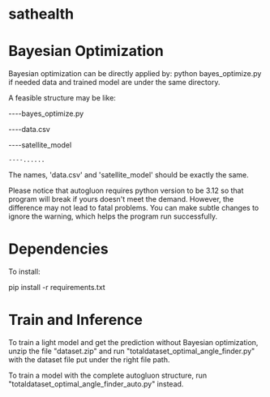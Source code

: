 # sathealth
# Bayesian Optimization
Bayesian optimization can be directly applied by: python bayes_optimize.py if needed data and trained model are under the same directory.

A feasible structure may be like:

----bayes_optimize.py

----data.csv

----satellite_model

    ----......
    
The names, 'data.csv' and 'satellite_model' should be exactly the same.

Please notice that autogluon requires python version to be 3.12 so that program will break if yours doesn't meet the demand. However, the difference may not lead to fatal problems. You can make subtle changes to ignore the warning, which helps the program run successfully.

# Dependencies
To install:  

pip install -r requirements.txt

# Train and Inference 
To train a light model and get the prediction without Bayesian optimization, unzip the file "dataset.zip" and run "totaldataset_optimal_angle_finder.py" with the dataset file put under the right file path.

To train a model with the complete autogluon structure, run "totaldataset_optimal_angle_finder_auto.py" instead.
